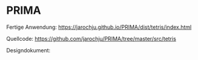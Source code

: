 # PRIMA

Fertige Anwendung: https://jarochju.github.io/PRIMA/dist/tetris/index.html

Quellcode: https://github.com/jarochju/PRIMA/tree/master/src/tetris

Designdokument: 
